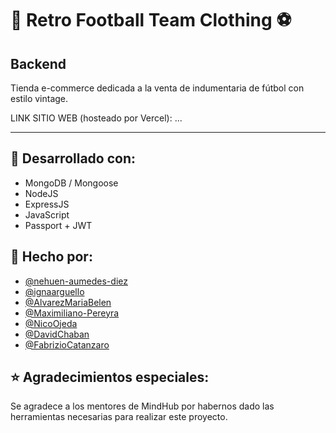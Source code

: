 # 👕 Retro Football Team Clothing ⚽  
## Backend

Tienda e-commerce dedicada a la venta de indumentaria de fútbol con estilo vintage.


LINK SITIO WEB (hosteado por Vercel): ...

---

## 🔨 Desarrollado con:

* MongoDB / Mongoose
* NodeJS
* ExpressJS
* JavaScript
* Passport + JWT



## 👷 Hecho por:
* [@nehuen-aumedes-diez](https://github.com/nehuen-aumedes-diez)
* [@ignaarguello](https://github.com/ignaarguello)
* [@AlvarezMariaBelen](https://github.com/AlvarezMariaBelen)
* [@Maximiliano-Pereyra](https://github.com/Maximiliano-Pereyra)
* [@NicoOjeda](https://github.com/NicoOjeda)
* [@DavidChaban](https://github.com/DavidChaban)
* [@FabrizioCatanzaro](https://github.com/FabrizioCatanzaro)




## ⭐ Agradecimientos especiales:

Se agradece a los mentores de MindHub por habernos dado las herramientas necesarias para realizar este proyecto.
